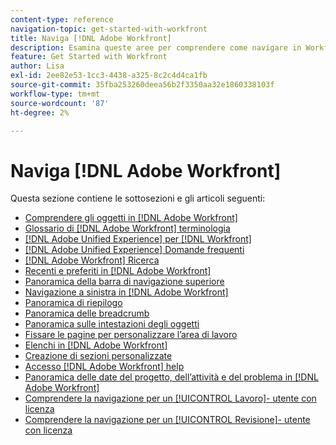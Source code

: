 ```yaml
---
content-type: reference
navigation-topic: get-started-with-workfront
title: Naviga [!DNL Adobe Workfront]
description: Esamina queste aree per comprendere come navigare in Workfront.
feature: Get Started with Workfront
author: Lisa
exl-id: 2ee82e53-1cc3-4438-a325-8c2c4d4ca1fb
source-git-commit: 35fba253260deea56b2f3350aa32e1860338103f
workflow-type: tm+mt
source-wordcount: '87'
ht-degree: 2%

---
```


# Naviga [!DNL Adobe Workfront]

Questa sezione contiene le sottosezioni e gli articoli seguenti:

* [Comprendere gli oggetti in [!DNL Adobe Workfront]](../../workfront-basics/navigate-workfront/workfront-navigation/understand-objects.md)
* [Glossario di [!DNL Adobe Workfront] terminologia](../../workfront-basics/navigate-workfront/workfront-navigation/workfront-terminology-glossary.md)
* [[!DNL Adobe Unified Experience] per [!DNL Workfront]](/help/quicksilver/workfront-basics/navigate-workfront/workfront-navigation/adobe-unified-experience.md)
* [[!DNL Adobe Unified Experience] Domande frequenti](/help/quicksilver/workfront-basics/navigate-workfront/workfront-navigation/unified-experience-faq.md)
* [[!DNL Adobe Workfront] Ricerca](../../workfront-basics/navigate-workfront/search/search.md)
* [Recenti e preferiti in [!DNL Adobe Workfront]](../../workfront-basics/navigate-workfront/recent-and-favorites/recent-and-favorites.md)
* [Panoramica della barra di navigazione superiore](../../workfront-basics/the-new-workfront-experience/global-navigation-overview.md)
* [Navigazione a sinistra in [!DNL Adobe Workfront]](../../workfront-basics/the-new-workfront-experience/simplified-left-navigation.md)
* [Panoramica di riepilogo](../../workfront-basics/the-new-workfront-experience/summary-overview.md)
* [Panoramica delle breadcrumb](../../workfront-basics/the-new-workfront-experience/breadcrumb-overview.md)
* [Panoramica sulle intestazioni degli oggetti](../../workfront-basics/the-new-workfront-experience/new-object-headers.md)
* [Fissare le pagine per personalizzare l’area di lavoro](../../workfront-basics/the-new-workfront-experience/pin-pages.md)
* [Elenchi in [!DNL Adobe Workfront]](../../workfront-basics/navigate-workfront/use-lists/lists.md)
* [Creazione di sezioni personalizzate](/help/quicksilver/workfront-basics/manage-your-account-and-profile/configuring-your-user-profile/create-custom-tabs.md)
* [Accesso [!DNL Adobe Workfront] help](../../workfront-basics/navigate-workfront/workfront-navigation/access-workfront-help.md)
* [Panoramica delle date del progetto, dell’attività e del problema in [!DNL Adobe Workfront]](../../workfront-basics/navigate-workfront/workfront-navigation/definitions-pti-dates.md)
* [Comprendere la navigazione per un [!UICONTROL Lavoro]- utente con licenza](../../workfront-basics/navigate-workfront/workfront-navigation/worker-global-navigation-bar.md)
* [Comprendere la navigazione per un [!UICONTROL Revisione]- utente con licenza](../../workfront-basics/navigate-workfront/workfront-navigation/reviewer-global-navigation-bar.md)
